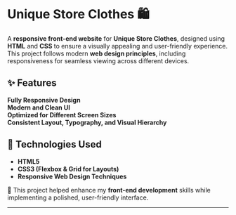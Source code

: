 # Unique Store Clothes 🛍️  

A **responsive front-end website** for **Unique Store Clothes**, designed using **HTML** and **CSS** to ensure a visually appealing and user-friendly experience. This project follows modern **web design principles**, including responsiveness for seamless viewing across different devices.

## ✨ Features  
**Fully Responsive Design**  
**Modern and Clean UI**  
**Optimized for Different Screen Sizes**  
**Consistent Layout, Typography, and Visual Hierarchy**  

## 🔧 Technologies Used  
- **HTML5**  
- **CSS3 (Flexbox & Grid for Layouts)**  
- **Responsive Web Design Techniques**  

🚀 This project helped enhance my **front-end development** skills while implementing a polished, user-friendly interface.  

---
